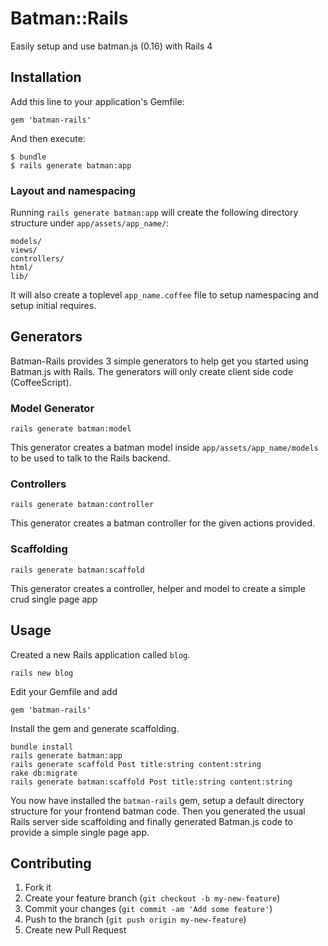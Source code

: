 # Batman::Rails

Easily setup and use batman.js (0.16) with Rails 4

## Installation

Add this line to your application's Gemfile:

    gem 'batman-rails'

And then execute:

    $ bundle
    $ rails generate batman:app

### Layout and namespacing

Running `rails generate batman:app` will create the following directory structure under `app/assets/app_name/`:

    models/
    views/
    controllers/
    html/
    lib/

It will also create a toplevel `app_name.coffee` file to setup namespacing and setup initial requires.

## Generators
Batman-Rails provides 3 simple generators to help get you started using Batman.js with Rails.
The generators will only create client side code (CoffeeScript).

### Model Generator

    rails generate batman:model

This generator creates a batman model inside `app/assets/app_name/models` to be used to talk to the Rails backend.

### Controllers

    rails generate batman:controller

This generator creates a batman controller for the given actions provided.

### Scaffolding

    rails generate batman:scaffold

This generator creates a controller, helper and model to create a simple crud single page app

## Usage

Created a new Rails application called `blog`.

    rails new blog

Edit your Gemfile and add

    gem 'batman-rails'

Install the gem and generate scaffolding.

    bundle install
    rails generate batman:app
    rails generate scaffold Post title:string content:string
    rake db:migrate
    rails generate batman:scaffold Post title:string content:string

You now have installed the `batman-rails` gem, setup a default directory structure for your frontend batman code. Then you generated the usual Rails server side scaffolding and finally generated Batman.js code to provide a simple single page app.

## Contributing

1. Fork it
2. Create your feature branch (`git checkout -b my-new-feature`)
3. Commit your changes (`git commit -am 'Add some feature'`)
4. Push to the branch (`git push origin my-new-feature`)
5. Create new Pull Request
